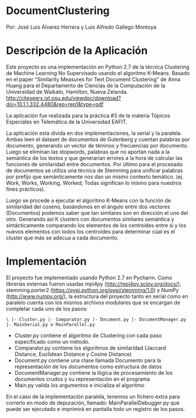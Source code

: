 # DocumentClustering

Por: José Luis Álvarez Herrera y Luis Alfredo Gallego Montoya

# Descripción de la Aplicación

Este proyecto es una implementación en Python 2.7 de la técnica Clustering
de Machine Learning No Supervisado usando el algoritmo K-Means. Basado en
el paper "Similarity Measures for Text Document Clustering" de Anna Huang
para el Departamento de Ciencias de la Computación de la 
Universidad de Waikato, Hamilton, Nueva Zelanda. http://citeseerx.ist.psu.edu/viewdoc/download?doi=10.1.1.332.4480&rep=rep1&type=pdf

La aplicación fue realizada para la práctica #3 de la materia Tópicos Especiales
en Telemática de la Universidad EAFIT.

La aplicación esta divida en dos implementaciones, la serial y la paralela. 
Ambas leen el dataset de documentos de Gutenberg y cuentan palabras por documento,
generando un vector de téminos y frecuencias por documento. Luego se eliminan las
stopwords, palabras que no aportan nada a la semántica de los textos y que generarían
errores a la hora de calcular las funciones de similaridad entre documentos. Por último
para el procesado de documentos se utiliza una técnica de Stemming para unificar palabras
por prefijo que semánticamente nos dan un mismo contexto temático. 
(ej. Work, Works, Working, Worked; Todas significan lo mismo para nuestros fines prácticos).

Luego se procede a ejecutar el algoritmo K-Means con la función de similaridad del coseno,
basándonos en el ángulo entre dos vectores (Documentos) podemos saber que tan similares son
en dirección el uno del otro. Generando así K clusters con documentos similares semántica y 
sintácticamente comparando los elementos de los centroides entre si y los nuevos elementos con 
todos los centroides para determinar cúal es el cluster que más se adecua a cada documento.

# Implementación

El proyecto fue implementado usando Python 2.7 en Pycharm. Como librerías externas fueron usadas
mpi4py (http://mpi4py.scipy.org/docs/), stemming.porter2 (https://pypi.python.org/pypi/stemming/1.0)
y NumPy (http://www.numpy.org/), la estructura del proyecto tanto en serial como en paralelo cuenta
con los mismos archivos modulares que se encargan de completar cada uno de los pasos:
 
  `` \
     |- Cluster.py
     |- Comparator.py
     |- Document.py
     |- DocumentManager.py
     |- MainSerial.py o MainParallel.py
  ``
  
* Cluster.py contiene el algoritmo de Clustering con cada paso especificado como un método.
* Comparator.py contiene los algoritmos de similaridad (Jaccard Distance, Euclidean Distance y Cosine Distance)
* Document.py contiene una clase llamada Documento para la representación de los documentos como estructura de datos
* DocumentManager.py contiene la lógica de procesamiento de los documentos crudos y su representación en el programa
* Main.py valida los argumentos e inicializa el algoritmo

En el caso de la implementación paralela, tenemos un fichero extra para 
correrlo en modo de depuración, llamado: MainParallelDebugger.py que puede ser ejecutado e imprimirá
en pantalla todo un registro de los pasos.

